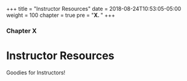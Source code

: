 +++
title = "Instructor Resources"
date = 2018-08-24T10:53:05-05:00
weight = 100
chapter = true
pre = "<b>X. </b>"
+++

### Chapter X

# Instructor Resources

Goodies for Instructors!
